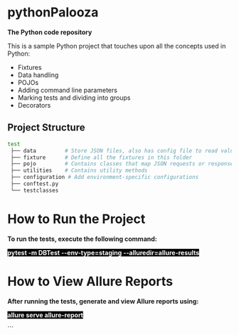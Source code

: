 
# pythonPalooza

**The Python code repository**

This is a sample Python project that touches upon all the concepts used in Python:

- Fixtures
- Data handling
- POJOs
- Adding command line parameters
- Marking tests and dividing into groups
- Decorators

## Project Structure

```bash
test
 ├── data         # Store JSON files, also has config file to read values depending upon the test environment
 ├── fixture      # Define all the fixtures in this folder
 ├── pojo         # Contains classes that map JSON requests or responses to classes
 ├── utilities    # Contains utility methods
 ├── configuration # Add environment-specific configurations
 ├── conftest.py  
 └── testclasses
```
# How to Run the Project
**To run the tests, execute the following command:**
<p><span style="background-color: black; color: white; font-weight: bold;">pytest -m DBTest --env-type=staging --alluredir=allure-results</span></p>

# How to View Allure Reports
**After running the tests, generate and view Allure reports using:**
<p><span style="background-color: black; color: white; font-weight: bold;">allure serve allure-report</span></p> ```


 
   
